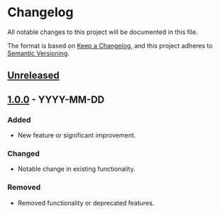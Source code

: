 # Changelog

All notable changes to this project will be documented in this file.

The format is based on [Keep a Changelog](https://keepachangelog.com/en/1.0.0/),
and this project adheres to [Semantic Versioning](https://semver.org/lang/en/1.0.0/).

## [Unreleased]

## [1.0.0] - YYYY-MM-DD

### Added

- New feature or significant improvement.

### Changed

- Notable change in existing functionality.

### Removed

- Removed functionality or deprecated features.

[Unreleased]: https://github.com/devalexanderdaza/multi-captcha-solver/compare/HEAD...main
[1.0.0]: https://github.com/devalexanderdaza/multi-captcha-solver/releases/tag/1.0.0
